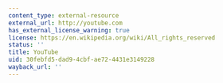 ```yaml
---
content_type: external-resource
external_url: http://youtube.com
has_external_license_warning: true
license: https://en.wikipedia.org/wiki/All_rights_reserved
status: ''
title: YouTube
uid: 30febfd5-dad9-4cbf-ae72-4431e3149228
wayback_url: ''
---
```

